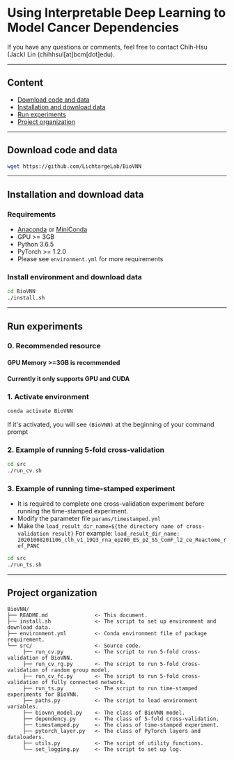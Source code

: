 

Using Interpretable Deep Learning to Model Cancer Dependencies
==============================

If you have any questions or comments, feel free to contact Chih-Hsu (Jack) Lin (chihhsul[at]bcm[dot]edu).

--------
## Content
 - [Download code and data](#download-code-and-data)
 - [Installation and download data](#installation-and-download-data)
 - [Run experiments](#run-experiments)
 - [Project organization](#project-organization)

--------
## Download code and data
```bash
wget https://github.com/LichtargeLab/BioVNN
```

--------
## Installation and download data

### Requirements
- [Anaconda](https://www.anaconda.com/) or [MiniConda](https://conda.io/miniconda.html)
- GPU >= 3GB
- Python 3.6.5
- PyTorch >= 1.2.0
- Please see `environment.yml` for more requirements 

### Install environment and download data
```bash
cd BioVNN
./install.sh
```

--------
## Run experiments
### 0. Recommended resource
#### GPU Memory >=3GB is recommended 
#### Currently it only supports GPU and CUDA


### 1. Activate environment
```bash
conda activate BioVNN
```
If it's activated, you will see `(BioVNN)`  at the beginning of your command prompt  

### 2. Example of running 5-fold cross-validation 
```bash
cd src
./run_cv.sh
```

### 3. Example of running time-stamped experiment
- It is required to complete one cross-validation experiment before running the time-stamped experiment.
- Modify the parameter file `params/timestamped.yml`
- Make the `load_result_dir_name=${the directory name of cross-validation result}`
For example: `load_result_dir_name: 20201008201106_clh_v1_19Q3_rna_ep200_ES_p2_SS_ComF_l2_ce_Reactome_ref_PANC`
```bash
cd src
./run_ts.sh
```


--------

Project organization
------------
    BioVNN/
    ├── README.md               <- This document.
    ├── install.sh              <- The script to set up environment and download data.
    ├── environment.yml         <- Conda environment file of package requirement.
    └── src/                    <- Source code.
         ├── run_cv.py          <- The script to run 5-fold cross-validation of BioVNN.
         ├── run_cv_rg.py       <- The script to run 5-fold cross-validation of random group model.
         ├── run_cv_fc.py       <- The script to run 5-fold cross-validation of fully connected network.
         ├── run_ts.py          <- The script to run time-stamped experiments for BioVNN.
         ├── paths.py           <- The script to load environment variables.
         ├── biovnn_model.py    <- The class of BioVNN model.
         ├── dependency.py      <- The class of 5-fold cross-validation.
         ├── timestamped.py     <- The class of time-stamped experiment.
         ├── pytorch_layer.py   <- The class of PyTorch layers and dataloaders.
         ├── utils.py           <- The script of utility functions.
         └── set_logging.py     <- The script to set up log.
    

